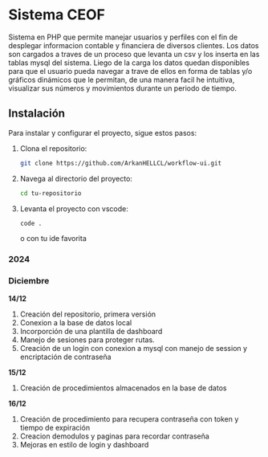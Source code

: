# Sistema CEOF

Sistema en PHP que permite manejar usuarios y perfiles con el fin de desplegar informacion contable y financiera de diversos clientes. Los datos son cargados a traves de un proceso que levanta un csv y los inserta en las tablas mysql del sistema. Liego de la carga los datos quedan disponibles para que el usuario pueda navegar a trave de ellos en forma de tablas y/o gráficos dinámicos que le permitan, de una manera facil he intuitiva, visualizar sus números y movimientos durante un periodo de tiempo.

## Instalación

Para instalar y configurar el proyecto, sigue estos pasos:

1. Clona el repositorio:
    ```sh
    git clone https://github.com/ArkanHELLCL/workflow-ui.git
    ```
2. Navega al directorio del proyecto:
    ```sh
    cd tu-repositorio
    ```
2. Levanta el proyecto con vscode:
    ```sh
    code .
    ```
    o con tu ide favorita

### 2024
### **Diciembre**
**14/12**

1. Creación del repositorio, primera versión
2. Conexion a la base de datos local
3. Incorporción de una plantilla de dashboard
4. Manejo de sesiones para proteger rutas.
5. Creación de un login con conexion a mysql con manejo de session y encriptación de contraseña

**15/12**

1. Creación de procedimientos almacenados en la base de datos

**16/12**

1. Creación de procedimiento para recupera contraseña con token y tiempo de expiración
2. Creacion demodulos y paginas para recordar contraseña
3. Mejoras en estilo de login y dashboard